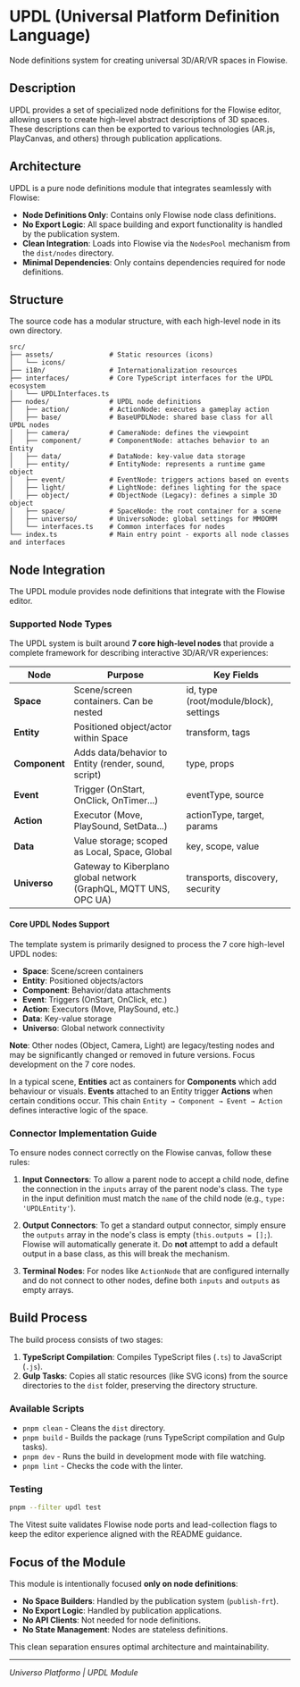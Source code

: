 # UPDL (Universal Platform Definition Language)

Node definitions system for creating universal 3D/AR/VR spaces in Flowise.

## Description

UPDL provides a set of specialized node definitions for the Flowise editor, allowing users to create high-level abstract descriptions of 3D spaces. These descriptions can then be exported to various technologies (AR.js, PlayCanvas, and others) through publication applications.

## Architecture

UPDL is a pure node definitions module that integrates seamlessly with Flowise:

-   **Node Definitions Only**: Contains only Flowise node class definitions.
-   **No Export Logic**: All space building and export functionality is handled by the publication system.
-   **Clean Integration**: Loads into Flowise via the `NodesPool` mechanism from the `dist/nodes` directory.
-   **Minimal Dependencies**: Only contains dependencies required for node definitions.

## Structure

The source code has a modular structure, with each high-level node in its own directory.

```
src/
├── assets/              # Static resources (icons)
│   └── icons/
├── i18n/                # Internationalization resources
├── interfaces/          # Core TypeScript interfaces for the UPDL ecosystem
│   └── UPDLInterfaces.ts
├── nodes/               # UPDL node definitions
│   ├── action/          # ActionNode: executes a gameplay action
│   ├── base/            # BaseUPDLNode: shared base class for all UPDL nodes
│   ├── camera/          # CameraNode: defines the viewpoint
│   ├── component/       # ComponentNode: attaches behavior to an Entity
│   ├── data/            # DataNode: key-value data storage
│   ├── entity/          # EntityNode: represents a runtime game object
│   ├── event/           # EventNode: triggers actions based on events
│   ├── light/           # LightNode: defines lighting for the space
│   ├── object/          # ObjectNode (Legacy): defines a simple 3D object
│   ├── space/           # SpaceNode: the root container for a scene
│   ├── universo/        # UniversoNode: global settings for MMOOMM
│   └── interfaces.ts    # Common interfaces for nodes
└── index.ts             # Main entry point - exports all node classes and interfaces
```

## Node Integration

The UPDL module provides node definitions that integrate with the Flowise editor.

### Supported Node Types

The UPDL system is built around **7 core high-level nodes** that provide a complete framework for describing interactive 3D/AR/VR experiences:

| Node          | Purpose                                                          | Key Fields                             |
| ------------- | ---------------------------------------------------------------- | -------------------------------------- |
| **Space**     | Scene/screen containers. Can be nested                           | id, type (root/module/block), settings |
| **Entity**    | Positioned object/actor within Space                             | transform, tags                        |
| **Component** | Adds data/behavior to Entity (render, sound, script)             | type, props                            |
| **Event**     | Trigger (OnStart, OnClick, OnTimer...)                           | eventType, source                      |
| **Action**    | Executor (Move, PlaySound, SetData...)                           | actionType, target, params             |
| **Data**      | Value storage; scoped as Local, Space, Global                    | key, scope, value                      |
| **Universo**  | Gateway to Kiberplano global network (GraphQL, MQTT UNS, OPC UA) | transports, discovery, security        |

#### Core UPDL Nodes Support

The template system is primarily designed to process the 7 core high-level UPDL nodes:

-   **Space**: Scene/screen containers
-   **Entity**: Positioned objects/actors
-   **Component**: Behavior/data attachments
-   **Event**: Triggers (OnStart, OnClick, etc.)
-   **Action**: Executors (Move, PlaySound, etc.)
-   **Data**: Key-value storage
-   **Universo**: Global network connectivity

**Note**: Other nodes (Object, Camera, Light) are legacy/testing nodes and may be significantly changed or removed in future versions. Focus development on the 7 core nodes.

In a typical scene, **Entities** act as containers for **Components** which add behaviour or visuals. **Events** attached to an Entity trigger **Actions** when certain conditions occur. This chain `Entity → Component → Event → Action` defines interactive logic of the space.

### Connector Implementation Guide

To ensure nodes connect correctly on the Flowise canvas, follow these rules:

1.  **Input Connectors**: To allow a parent node to accept a child node, define the connection in the `inputs` array of the parent node's class. The `type` in the input definition must match the `name` of the child node (e.g., `type: 'UPDLEntity'`).

2.  **Output Connectors**: To get a standard output connector, simply ensure the `outputs` array in the node's class is empty (`this.outputs = [];`). Flowise will automatically generate it. Do **not** attempt to add a default output in a base class, as this will break the mechanism.

3.  **Terminal Nodes**: For nodes like `ActionNode` that are configured internally and do not connect to other nodes, define both `inputs` and `outputs` as empty arrays.

## Build Process

The build process consists of two stages:

1.  **TypeScript Compilation**: Compiles TypeScript files (`.ts`) to JavaScript (`.js`).
2.  **Gulp Tasks**: Copies all static resources (like SVG icons) from the source directories to the `dist` folder, preserving the directory structure.

### Available Scripts

-   `pnpm clean` - Cleans the `dist` directory.
-   `pnpm build` - Builds the package (runs TypeScript compilation and Gulp tasks).
-   `pnpm dev` - Runs the build in development mode with file watching.
-   `pnpm lint` - Checks the code with the linter.

### Testing

```bash
pnpm --filter updl test
```

The Vitest suite validates Flowise node ports and lead-collection flags to keep the editor experience aligned with the README guidance.

## Focus of the Module

This module is intentionally focused **only on node definitions**:

-   **No Space Builders**: Handled by the publication system (`publish-frt`).
-   **No Export Logic**: Handled by publication applications.
-   **No API Clients**: Not needed for node definitions.
-   **No State Management**: Nodes are stateless definitions.

This clean separation ensures optimal architecture and maintainability.

---

_Universo Platformo | UPDL Module_
